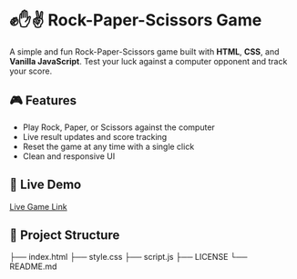 # ✊✋✌️ Rock-Paper-Scissors Game

A simple and fun Rock-Paper-Scissors game built with **HTML**, **CSS**, and **Vanilla JavaScript**. Test your luck against a computer opponent and track your score.

## 🎮 Features
- Play Rock, Paper, or Scissors against the computer
- Live result updates and score tracking
- Reset the game at any time with a single click
- Clean and responsive UI

## 🚀 Live Demo
[Live Game Link](https://harshadino.github.io/Rock-Paper-Scissor/)

## 📂 Project Structure
├── index.html
├── style.css
├── script.js
├── LICENSE
└── README.md

